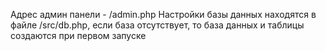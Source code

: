 Адрес админ панели - /admin.php
Настройки базы данных находятся в файле /src/db.php, если база отсутствует, то база данных и таблицы создаются при первом запуске